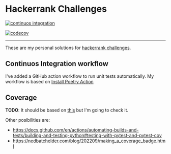 # Hackerrank Challenges

[![continuos integration](https://github.com/agmontilla/hackerrank_challenges/actions/workflows/ci.yml/badge.svg?branch=main)](https://github.com/agmontilla/hackerrank_challenges/actions/workflows/ci.yml)

[![codecov](https://codecov.io/gh/agmontilla/hackerrank_challenges/branch/main/graph/badge.svg?token=VMDQQ8F4FQ)](https://codecov.io/gh/agmontilla/hackerrank_challenges)

---

These are my personal solutions for [hackerrank challenges](https://www.hackerrank.com/domains/python).

## Continuos Integration workflow

I've added a GitHub action workflow to run unit tests automatically. My workflow is based on [Install Poetry Action](https://github.com/marketplace/actions/install-poetry-action)

## Coverage

**TODO**: It should be based on [this](https://github.com/marketplace/actions/install-poetry-action#codecov-upload) but I'm going to check it.

Other posibilities are:

- https://docs.github.com/en/actions/automating-builds-and-tests/building-and-testing-python#testing-with-pytest-and-pytest-cov
- https://nedbatchelder.com/blog/202209/making_a_coverage_badge.html
